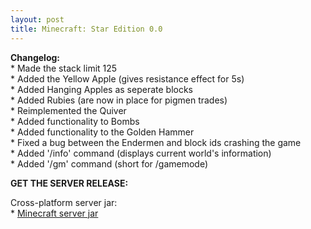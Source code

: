 ```yaml
---
layout: post
title: Minecraft: Star Edition 0.0
---
```


**Changelog:**<br>
\* Made the stack limit 125<br>
\* Added the Yellow Apple (gives resistance effect for 5s)<br>
\* Added Hanging Apples as seperate blocks<br>
\* Added Rubies (are now in place for pigmen trades)<br>
\* Reimplemented the Quiver<br>
\* Added functionality to Bombs<br>
\* Added functionality to the Golden Hammer<br>
\* Fixed a bug between the Endermen and block ids crashing the game<br>
\* Added '/info' command (displays current world's information)<br>
\* Added '/gm' command (short for /gamemode)<br>

**GET THE SERVER RELEASE:**<br>

Cross-platform server jar:<br>
\* [Minecraft server jar](https://star-edition.github.io/star_edition/index.html)<br>